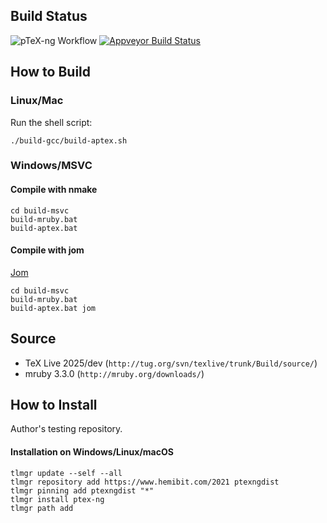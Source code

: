 
## Build Status

![pTeX-ng Workflow](https://github.com/clerkma/ptex-ng/actions/workflows/build-bin.yml/badge.svg)
[![Appveyor Build Status](https://ci.appveyor.com/api/projects/status/github/clerkma/ptex-ng?branch=master&svg=true)](https://ci.appveyor.com/project/clerkma/ptex-ng)

## How to Build
### Linux/Mac

Run the shell script:

    ./build-gcc/build-aptex.sh

### Windows/MSVC

#### Compile with nmake

    cd build-msvc
    build-mruby.bat
    build-aptex.bat

#### Compile with jom

[Jom](https://wiki.qt.io/Jom)

    cd build-msvc
    build-mruby.bat
    build-aptex.bat jom

## Source

* TeX Live 2025/dev (`http://tug.org/svn/texlive/trunk/Build/source/`)
* mruby 3.3.0 (`http://mruby.org/downloads/`)

## How to Install

Author's testing repository.

#### Installation on Windows/Linux/macOS

    tlmgr update --self --all
    tlmgr repository add https://www.hemibit.com/2021 ptexngdist
    tlmgr pinning add ptexngdist "*"
    tlmgr install ptex-ng
    tlmgr path add

